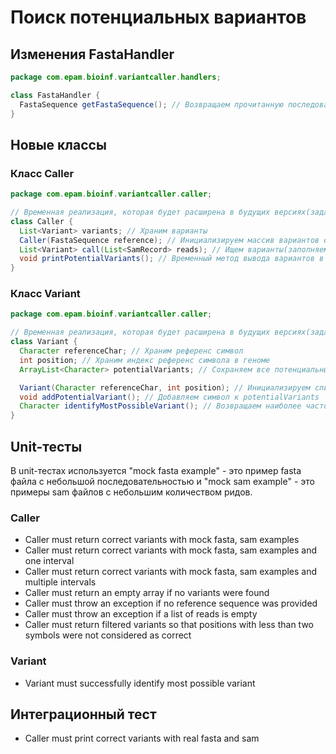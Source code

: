 # Поиск потенциальных вариантов

## Изменения FastaHandler
```java
package com.epam.bioinf.variantcaller.handlers;

class FastaHandler {
  FastaSequence getFastaSequence(); // Возвращаем прочитанную последовательность
}
```

## Новые классы

### Класс Caller
```java
package com.epam.bioinf.variantcaller.caller;

// Временная реализация, которая будет расширена в будущих версиях(задача про метрики)
class Caller {
  List<Variant> variants; // Храним варианты
  Caller(FastaSequence reference); // Инициализируем массив вариантов объектами Variant с пустыми массивами внутри
  List<Variant> call(List<SamRecord> reads); // Ищем варианты(заполняем массивы в объектах Variant) и возвращаем результат как список вариантов
  void printPotentialVariants(); // Временный метод вывода вариантов в консоль
}
```

### Класс Variant
```java
package com.epam.bioinf.variantcaller.caller;

// Временная реализация, которая будет расширена в будущих версиях(задача про метрики)
class Variant {
  Character referenceChar; // Храним референс символ
  int position; // Храним индекс референс символа в геноме
  ArrayList<Character> potentialVariants; // Сохраняем все потенциальные варианты

  Variant(Character referenceChar, int position); // Инициализируем список
  void addPotentialVariant(); // Добавляем символ к potentialVariants
  Character identifyMostPossibleVariant(); // Возвращаем наиболее часто встречающийся символ
}
```

## Unit-тесты

В unit-тестах используется "mock fasta example" - это пример fasta файла с небольшой последовательностью
и "mock sam example" - это примеры sam файлов с небольшим количеством ридов.

### Caller

* Caller must return correct variants with mock fasta, sam examples
* Caller must return correct variants with mock fasta, sam examples and one interval
* Caller must return correct variants with mock fasta, sam examples and multiple intervals
* Caller must return an empty array if no variants were found
* Caller must throw an exception if no reference sequence was provided
* Caller must throw an exception if a list of reads is empty
* Caller must return filtered variants so that positions with less than two symbols were not considered as correct


### Variant

* Variant must successfully identify most possible variant

## Интеграционный тест

* Caller must print correct variants with real fasta and sam
